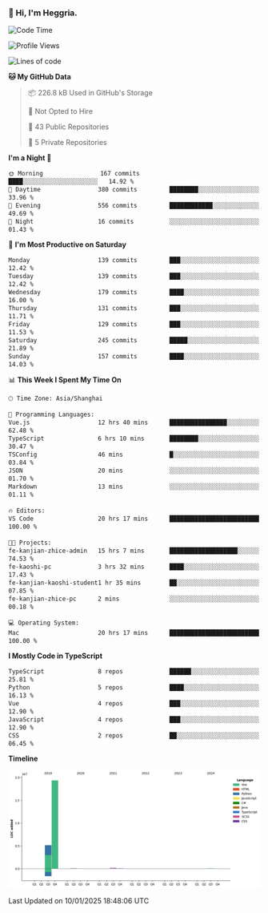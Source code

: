 ### 👋 Hi, I'm Heggria.

<!--START_SECTION:waka-->
![Code Time](http://img.shields.io/badge/Code%20Time-1%2C012%20hrs%2013%20mins-blue)

![Profile Views](http://img.shields.io/badge/Profile%20Views-0-blue)

![Lines of code](https://img.shields.io/badge/From%20Hello%20World%20I%27ve%20Written-24.8%20million%20lines%20of%20code-blue)

**🐱 My GitHub Data** 

> 📦 226.8 kB Used in GitHub's Storage 
 > 
> 🚫 Not Opted to Hire
 > 
> 📜 43 Public Repositories 
 > 
> 🔑 5 Private Repositories 
 > 
**I'm a Night 🦉** 

```text
🌞 Morning                167 commits         ████░░░░░░░░░░░░░░░░░░░░░   14.92 % 
🌆 Daytime                380 commits         ████████░░░░░░░░░░░░░░░░░   33.96 % 
🌃 Evening                556 commits         ████████████░░░░░░░░░░░░░   49.69 % 
🌙 Night                  16 commits          ░░░░░░░░░░░░░░░░░░░░░░░░░   01.43 % 
```
📅 **I'm Most Productive on Saturday** 

```text
Monday                   139 commits         ███░░░░░░░░░░░░░░░░░░░░░░   12.42 % 
Tuesday                  139 commits         ███░░░░░░░░░░░░░░░░░░░░░░   12.42 % 
Wednesday                179 commits         ████░░░░░░░░░░░░░░░░░░░░░   16.00 % 
Thursday                 131 commits         ███░░░░░░░░░░░░░░░░░░░░░░   11.71 % 
Friday                   129 commits         ███░░░░░░░░░░░░░░░░░░░░░░   11.53 % 
Saturday                 245 commits         █████░░░░░░░░░░░░░░░░░░░░   21.89 % 
Sunday                   157 commits         ████░░░░░░░░░░░░░░░░░░░░░   14.03 % 
```


📊 **This Week I Spent My Time On** 

```text
🕑︎ Time Zone: Asia/Shanghai

💬 Programming Languages: 
Vue.js                   12 hrs 40 mins      ████████████████░░░░░░░░░   62.48 % 
TypeScript               6 hrs 10 mins       ████████░░░░░░░░░░░░░░░░░   30.47 % 
TSConfig                 46 mins             █░░░░░░░░░░░░░░░░░░░░░░░░   03.84 % 
JSON                     20 mins             ░░░░░░░░░░░░░░░░░░░░░░░░░   01.70 % 
Markdown                 13 mins             ░░░░░░░░░░░░░░░░░░░░░░░░░   01.11 % 

🔥 Editors: 
VS Code                  20 hrs 17 mins      █████████████████████████   100.00 % 

🐱‍💻 Projects: 
fe-kanjian-zhice-admin   15 hrs 7 mins       ███████████████████░░░░░░   74.53 % 
fe-kaoshi-pc             3 hrs 32 mins       ████░░░░░░░░░░░░░░░░░░░░░   17.43 % 
fe-kanjian-kaoshi-student1 hr 35 mins        ██░░░░░░░░░░░░░░░░░░░░░░░   07.85 % 
fe-kanjian-zhice-pc      2 mins              ░░░░░░░░░░░░░░░░░░░░░░░░░   00.18 % 

💻 Operating System: 
Mac                      20 hrs 17 mins      █████████████████████████   100.00 % 
```

**I Mostly Code in TypeScript** 

```text
TypeScript               8 repos             ██████░░░░░░░░░░░░░░░░░░░   25.81 % 
Python                   5 repos             ████░░░░░░░░░░░░░░░░░░░░░   16.13 % 
Vue                      4 repos             ███░░░░░░░░░░░░░░░░░░░░░░   12.90 % 
JavaScript               4 repos             ███░░░░░░░░░░░░░░░░░░░░░░   12.90 % 
CSS                      2 repos             ██░░░░░░░░░░░░░░░░░░░░░░░   06.45 % 
```



**Timeline**

![Lines of Code chart](https://raw.githubusercontent.com/heggria/heggria/main/assets/bar_graph.png)


 Last Updated on 10/01/2025 18:48:06 UTC
<!--END_SECTION:waka-->
